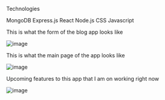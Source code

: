Technologies

MongoDB
Express.js
React
Node.js
CSS
Javascript

This is what the form of the blog app looks like

![image](https://github.com/IshantThulla/MERN-BLOG-APP/assets/50027811/fd06adcf-38a8-4637-9403-09d58ea28c69)


This is what the main page of the app looks like


![image](https://github.com/IshantThulla/MERN-BLOG-APP/assets/50027811/d36d48b8-4b47-47ba-8758-949bb05b8ceb)

Upcoming features to this app that I am on working right now

![image](https://github.com/IshantThulla/MERN-BLOG-APP/assets/50027811/70eda357-c97d-4389-b3bf-72a0bef2e8a7)
